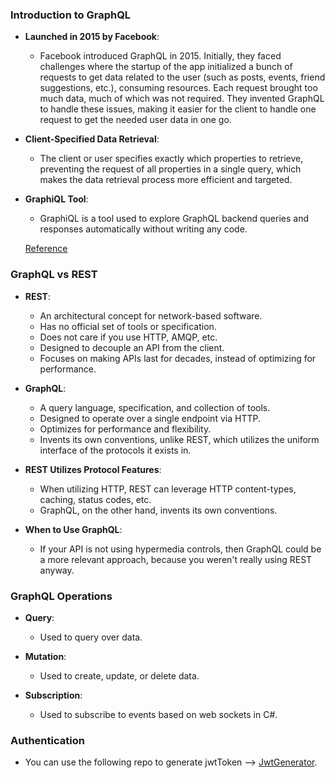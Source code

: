 ### Introduction to GraphQL

- **Launched in 2015 by Facebook**:
  - Facebook introduced GraphQL in 2015. Initially, they faced challenges where the startup of the app initialized a bunch of requests to get data related to the user (such as posts, events, friend suggestions, etc.), consuming resources. Each request brought too much data, much of which was not required. They invented GraphQL to handle these issues, making it easier for the client to handle one request to get the needed user data in one go.
  
- **Client-Specified Data Retrieval**:
  - The client or user specifies exactly which properties to retrieve, preventing the request of all properties in a single query, which makes the data retrieval process more efficient and targeted.

- **GraphiQL Tool**:
  - GraphiQL is a tool used to explore GraphQL backend queries and responses automatically without writing any code.

  [Reference](https://codetraveler.io/dotnetgraphql/)

### GraphQL vs REST

- **REST**:
  - An architectural concept for network-based software.
  - Has no official set of tools or specification.
  - Does not care if you use HTTP, AMQP, etc.
  - Designed to decouple an API from the client.
  - Focuses on making APIs last for decades, instead of optimizing for performance.

- **GraphQL**:
  - A query language, specification, and collection of tools.
  - Designed to operate over a single endpoint via HTTP.
  - Optimizes for performance and flexibility.
  - Invents its own conventions, unlike REST, which utilizes the uniform interface of the protocols it exists in.

- **REST Utilizes Protocol Features**:
  - When utilizing HTTP, REST can leverage HTTP content-types, caching, status codes, etc.
  - GraphQL, on the other hand, invents its own conventions.

- **When to Use GraphQL**:
  - If your API is not using hypermedia controls, then GraphQL could be a more relevant approach, because you weren't really using REST anyway.

### GraphQL Operations

- **Query**:
  - Used to query over data.

- **Mutation**:
  - Used to create, update, or delete data.

- **Subscription**:
  - Used to subscribe to events based on web sockets in C#.

### Authentication

- You can use the following repo to generate jwtToken --> [JwtGenerator](https://github.com/khaledgomaa/JwtGenerator).
